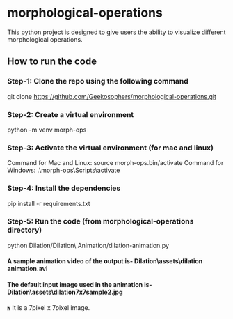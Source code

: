 # morphological-operations
This python project is designed to give users the ability to visualize different morphological operations.

## How to run the code

### Step-1: Clone the repo using the following command
git clone https://github.com/Geekosophers/morphological-operations.git

### Step-2: Create a virtual environment
python -m venv morph-ops

### Step-3: Activate the virtual environment (for mac and linux)
Command for Mac and Linux: source morph-ops.bin/activate
Command for Windows: .\morph-ops\Scripts\activate

### Step-4: Install the dependencies
pip install -r requirements.txt

### Step-5: Run the code (from morphological-operations directory)
python Dilation/Dilation\ Animation/dilation-animation.py

#### A sample animation video of the output is- Dilation\assets\dilation animation.avi

#### The default input image used in the animation is- Dilation\assets\dilation7x7sample2.jpg
![Input Image for dilation animation](https://github.com/Geekosophers/morphological-operations/blob/master/Dilation/assets/dilation7x7sample2.jpg)
It is a 7pixel x 7pixel image.
